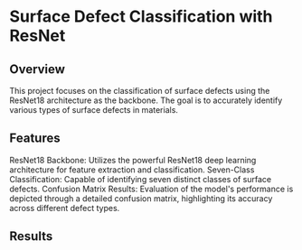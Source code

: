 # Surface Defect Classification with ResNet
## Overview
This project focuses on the classification of surface defects using the ResNet18 architecture as the backbone. 
The goal is to accurately identify various types of surface defects in materials.

## Features
ResNet18 Backbone: Utilizes the powerful ResNet18 deep learning architecture for feature extraction and classification.
Seven-Class Classification: Capable of identifying seven distinct classes of surface defects.
Confusion Matrix Results: Evaluation of the model's performance is depicted through a detailed confusion matrix, highlighting its accuracy across different defect types.

## Results
